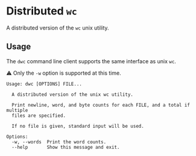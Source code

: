# Distributed `wc`

A distributed version of the `wc` unix utility.

## Usage

The `dwc` command line client supports the same interface as unix `wc`.

:warning: Only the `-w` option is supported at this time.

```shell script
Usage: dwc [OPTIONS] FILE...

  A distributed version of the unix wc utility.

  Print newline, word, and byte counts for each FILE, and a total if multiple
  files are specified.

  If no file is given, standard input will be used.

Options:
  -w, --words  Print the word counts.
  --help       Show this message and exit.
```
